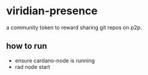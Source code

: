 # viridian-presence
a community token to reward sharing git repos on p2p.

## how to run

- ensure cardano-node is running
- rad node start

